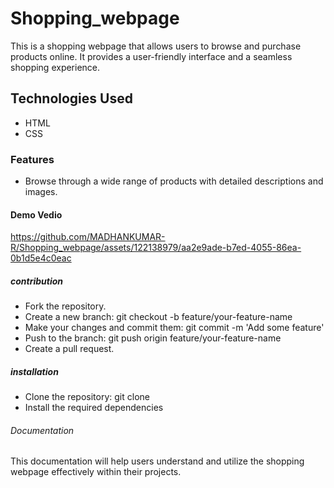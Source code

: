 # Shopping_webpage
This is a shopping webpage that allows users to browse and purchase products online. It provides a user-friendly interface and a seamless shopping experience.
## Technologies Used
- HTML
- CSS
### Features
- Browse through a wide range of products with detailed descriptions and images.

#### Demo Vedio
https://github.com/MADHANKUMAR-R/Shopping_webpage/assets/122138979/aa2e9ade-b7ed-4055-86ea-0b1d5e4c0eac
##### contribution
- Fork the repository.
- Create a new branch: git checkout -b feature/your-feature-name
- Make your changes and commit them: git commit -m 'Add some feature'
- Push to the branch: git push origin feature/your-feature-name
- Create a pull request.
##### installation
- Clone the repository: git clone
- Install the required dependencies
###### Documentation
This documentation will help users understand and utilize the shopping webpage effectively within their projects.
